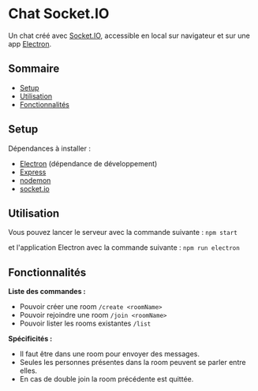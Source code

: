 # Chat Socket.IO

Un chat créé avec [Socket.IO](https://socket.io/),
accessible en local sur navigateur
et sur une app [Electron](https://www.electronjs.org/).

## Sommaire

- [Setup](#setup)
- [Utilisation](#utilisation)
- [Fonctionnalités](#fonctionnalités)

## Setup

Dépendances à installer :

- [Electron](https://www.electronjs.org/fr) (dépendance de développement)
- [Express](https://expressjs.com/fr/)
- [nodemon](https://github.com/remy/nodemon)
- [socket.io](https://socket.io/fr/)

## Utilisation

Vous pouvez lancer le serveur avec la commande suivante :
`npm start`

et l'application Electron avec la commande suivante :
`npm run electron`

## Fonctionnalités

**Liste des commandes :**

- Pouvoir créer une room `/create <roomName>`
- Pouvoir rejoindre une room `/join <roomName>`
- Pouvoir lister les rooms existantes `/list`

**Spécificités :**

- Il faut être dans une room pour envoyer des messages.
- Seules les personnes présentes dans la room peuvent se parler entre elles.
- En cas de double join la room précédente est quittée.
